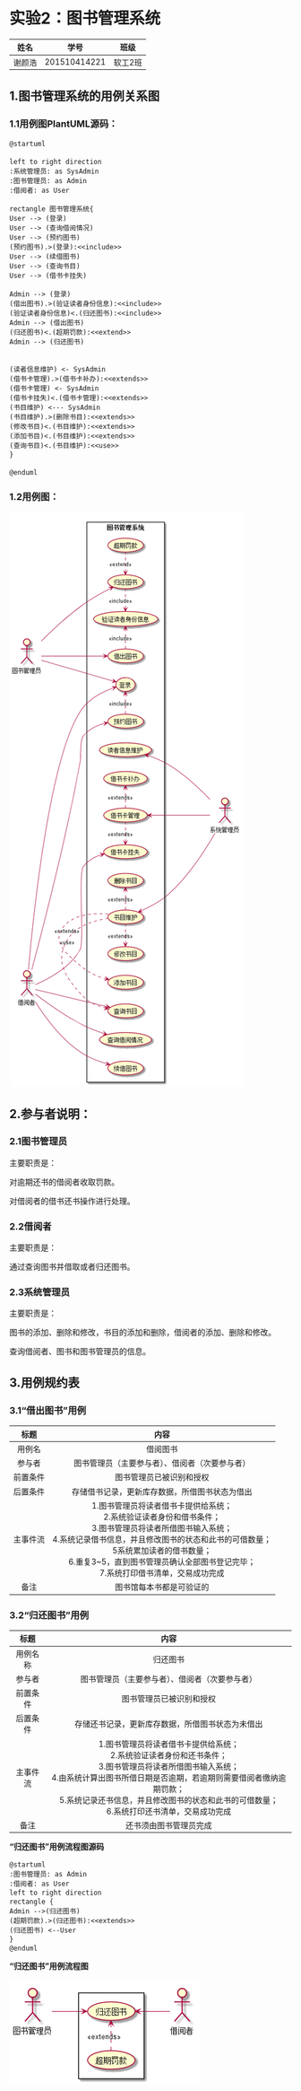 # 实验2：图书管理系统

|  姓名  |      学号      |     班级      |
| :--: | :----------: | :---------: |
|  谢颜浩  | 201510414221 | 软工2班 |

## 1.图书管理系统的用例关系图

### 1.1用例图PlantUML源码：

```
@startuml

left to right direction
:系统管理员: as SysAdmin
:图书管理员: as Admin
:借阅者: as User

rectangle 图书管理系统{
User --> (登录)
User --> (查询借阅情况)
User --> (预约图书)
(预约图书).>(登录):<<include>>
User --> (续借图书)
User --> (查询书目)
User --> (借书卡挂失)

Admin --> (登录)
(借出图书).>(验证读者身份信息):<<include>>
(验证读者身份信息)<.(归还图书):<<include>>
Admin --> (借出图书)
(归还图书)<.(超期罚款):<<extend>>
Admin --> (归还图书)


(读者信息维护) <- SysAdmin
(借书卡管理).>(借书卡补办):<<extends>>
(借书卡管理) <- SysAdmin
(借书卡挂失)<.(借书卡管理):<<extends>>
(书目维护) <--- SysAdmin
(书目维护).>(删除书目):<<extends>>
(修改书目)<.(书目维护):<<extends>>
(添加书目)<.(书目维护):<<extends>>
(查询书目)<.(书目维护):<<use>>
}

@enduml
```

### 1.2用例图：

![](./bk.png)



## 2.参与者说明：

### 2.1图书管理员

主要职责是：

对逾期还书的借阅者收取罚款。

对借阅者的借书还书操作进行处理。

### 2.2借阅者

主要职责是：

通过查询图书并借取或者归还图书。

### 2.3系统管理员

主要职责是：

图书的添加、删除和修改，书目的添加和删除，借阅者的添加、删除和修改。

查询借阅者、图书和图书管理员的信息。

## 3.用例规约表

### 3.1“借出图书”用例

|  标题  |                    内容                    |
| :--: | :--------------------------------------: |
| 用例名  |                   借阅图书                   |
| 参与者  |         图书管理员（主要参与者）、借阅者（次要参与者）          |
| 前置条件 |               图书管理员已被识别和授权               |
| 后置条件 |         存储借书记录，更新库存数据，所借图书状态为借出          |
| 主事件流 | 1.图书管理员将读者借书卡提供给系统；<br>2.系统验证读者身份和借书条件；<br>3.图书管理员将读者所借图书输入系统；<br>4.系统记录借书信息，并且修改图书的状态和此书的可借数量；<br>5系统累加读者的借书数量；<br>6.重复3~5，直到图书管理员确认全部图书登记完毕；<br>7.系统打印借书清单，交易成功完成 |
|  备注  |               图书馆每本书都是可验证的               |



### 3.2“归还图书”用例

|  标题  |                    内容                    |
| :--: | :--------------------------------------: |
| 用例名称 |                   归还图书                   |
| 参与者  |         图书管理员（主要参与者）、借阅者（次要参与者）          |
| 前置条件 |               图书管理员已被识别和授权               |
| 后置条件 |         存储还书记录，更新库存数据，所借图书状态为未借出         |
| 主事件流 | 1.图书管理员将读者借书卡提供给系统；<br>2.系统验证读者身份和还书条件；<br>3.图书管理员将读者所借图书输入系统；<br>4.由系统计算出图书所借日期是否逾期，若逾期则需要借阅者缴纳逾期罚款；<br>5.系统记录还书信息，并且修改图书的状态和此书的可借数量；<br>6.系统打印还书清单，交易成功完成 |
|  备注  |               还书须由图书管理员完成                |

**“归还图书”用例流程图源码**

```
@startuml
:图书管理员: as Admin
:借阅者: as User
left to right direction
rectangle {
Admin -->(归还图书)
(超期罚款).>(归还图书):<<extends>>
(归还图书) <--User
}
@enduml
```

**“归还图书”用例流程图**

![](./buybook.png)
